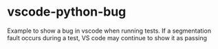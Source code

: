 # vscode-python-bug
Example to show a bug in vscode when running tests.
If a segmentation fault occurs during a test, VS code may continue to show it as passing
